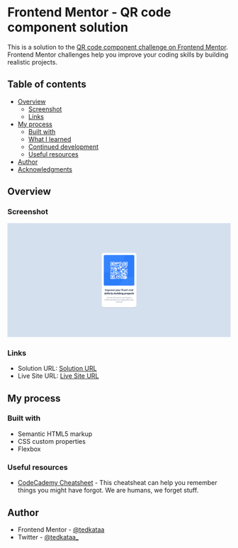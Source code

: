 # Frontend Mentor - QR code component solution

This is a solution to the [QR code component challenge on Frontend Mentor](https://www.frontendmentor.io/challenges/qr-code-component-iux_sIO_H). Frontend Mentor challenges help you improve your coding skills by building realistic projects. 

## Table of contents

- [Overview](#overview)
  - [Screenshot](#screenshot)
  - [Links](#links)
- [My process](#my-process)
  - [Built with](#built-with)
  - [What I learned](#what-i-learned)
  - [Continued development](#continued-development)
  - [Useful resources](#useful-resources)
- [Author](#author)
- [Acknowledgments](#acknowledgments)


## Overview

### Screenshot

![](./images/screenshot.png)

### Links

- Solution URL: [Solution URL](https://www.frontendmentor.io/solutions/qr-code-component-NNB7ux7QMG)
- Live Site URL: [Live Site URL](https://qr-code-component-tedkata.vercel.app/)

## My process

### Built with

- Semantic HTML5 markup
- CSS custom properties
- Flexbox

### Useful resources

- [CodeCademy Cheatsheet](https://www.codecademy.com/resources/cheatsheets/language/html-css) - This cheatsheat can help you remember things you might have forgot. We are humans, we forget stuff.

## Author

- Frontend Mentor - [@tedkataa](https://www.frontendmentor.io/profile/tedkataa)
- Twitter - [@tedkataa_](https://x.com/tedkataa_)

